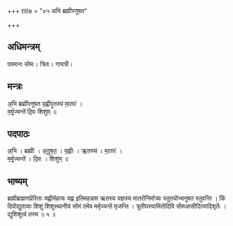 +++
title = "०५ अभि ब्रह्मीरनूषत"

+++
## अधिमन्त्रम्
पवमानः सोमः। त्रितः। गायत्री।

## मन्त्रः
अ॒भि ब्रह्मी॑रनूषत य॒ह्वीरृ॒तस्य॑ मा॒तरः॑ ।  
म॒र्मृ॒ज्यन्ते॑ दि॒वः शिशु॑म् ॥

## पदपाठः
अ॒भि । ब्रह्मीः॑ । अ॒नू॒ष॒त॒ । य॒ह्वीः । ऋ॒तस्य॑ । मा॒तरः॑ ।  
म॒र्मृ॒ज्यन्ते॑ । दि॒वः । शिशु॑म् ॥

## भाष्यम्
ब्रह्मीब्राह्मणप्रॆरिताः यह्वीर्महत्यः यह्व इतिमहन्नाम ऋतस्य यज्ञस्य मातरॊनिर्मात्र्यः स्तुतयॊभ्यनूषत स्तुवन्ति । किं दिवॊद्युतायाः शिशुं शिशुस्थानीयं सॊमं तमॆव मर्मृज्यन्तॆ मृजन्ति । त्रुतीयस्यामितॊदिवि सॊमआसीदित्यादिशृतॆः । द्युशिशुत्वं तस्य ॥ ५ ॥